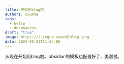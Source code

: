 ```yaml
---
title: 开始用blog啦
authors: cxumhe
tags:
  - hello
  - docusaurus
draft: "true"
image: https://i.imgur.com/mErPwqL.png
date: 2023-09-21T11:04:00
---
```

从现在开始用blog啦。obsidian的模板也配置好了，美滋滋。